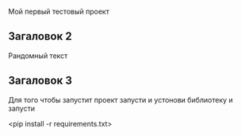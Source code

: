 Мой первый тестовый проект

## Загаловок 2

Рандомный текст 

## Загаловок 3

Для того чтобы запустит проект  запусти и устонови библиотеку и запусти

<pip install -r requirements.txt>
